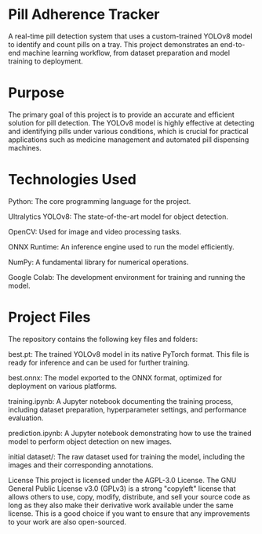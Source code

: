 # Pill Adherence Tracker
A real-time pill detection system that uses a custom-trained YOLOv8 model to identify and count pills on a tray. This project demonstrates an end-to-end machine learning workflow, from dataset preparation and model training to deployment.

# Purpose
The primary goal of this project is to provide an accurate and efficient solution for pill detection. The YOLOv8 model is highly effective at detecting and identifying pills under various conditions, which is crucial for practical applications such as medicine management and automated pill dispensing machines.

# Technologies Used
Python: The core programming language for the project.

Ultralytics YOLOv8: The state-of-the-art model for object detection.

OpenCV: Used for image and video processing tasks.

ONNX Runtime: An inference engine used to run the model efficiently.

NumPy: A fundamental library for numerical operations.

Google Colab: The development environment for training and running the model.

# Project Files
The repository contains the following key files and folders:

best.pt: The trained YOLOv8 model in its native PyTorch format. This file is ready for inference and can be used for further training.

best.onnx: The model exported to the ONNX format, optimized for deployment on various platforms.

training.ipynb: A Jupyter notebook documenting the training process, including dataset preparation, hyperparameter settings, and performance evaluation.

prediction.ipynb: A Jupyter notebook demonstrating how to use the trained model to perform object detection on new images.

initial dataset/: The raw dataset used for training the model, including the images and their corresponding annotations.

License
This project is licensed under the AGPL-3.0 License. The GNU General Public License v3.0 (GPLv3) is a strong "copyleft" license that allows others to use, copy, modify, distribute, and sell your source code as long as they also make their derivative work available under the same license. This is a good choice if you want to ensure that any improvements to your work are also open-sourced.
